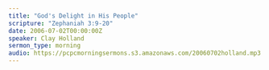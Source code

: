```yaml
---
title: "God's Delight in His People"
scripture: "Zephaniah 3:9-20"
date: 2006-07-02T00:00:00Z
speaker: Clay Holland
sermon_type: morning
audio: https://pcpcmorningsermons.s3.amazonaws.com/20060702holland.mp3 
---
```



